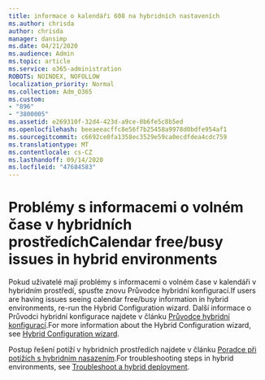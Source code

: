 ```yaml
---
title: informace o kalendáři 608 na hybridních nastaveních
ms.author: chrisda
author: chrisda
manager: dansimp
ms.date: 04/21/2020
ms.audience: Admin
ms.topic: article
ms.service: o365-administration
ROBOTS: NOINDEX, NOFOLLOW
localization_priority: Normal
ms.collection: Adm_O365
ms.custom:
- "896"
- "3800005"
ms.assetid: e269310f-32d4-423d-a9ce-0b6fe5c8b5ed
ms.openlocfilehash: beeaeeacffc8e56f7b25458a9978d0bdfe954af1
ms.sourcegitcommit: c6692ce0fa1358ec3529e59ca0ecdfdea4cdc759
ms.translationtype: MT
ms.contentlocale: cs-CZ
ms.lasthandoff: 09/14/2020
ms.locfileid: "47684583"
---
```

# <a name="calendar-freebusy-issues-in-hybrid-environments"></a><span data-ttu-id="aeb2c-102">Problémy s informacemi o volném čase v hybridních prostředích</span><span class="sxs-lookup"><span data-stu-id="aeb2c-102">Calendar free/busy issues in hybrid environments</span></span>

<span data-ttu-id="aeb2c-103">Pokud uživatelé mají problémy s informacemi o volném čase v kalendáři v hybridním prostředí, spusťte znovu Průvodce hybridní konfigurací.</span><span class="sxs-lookup"><span data-stu-id="aeb2c-103">If users are having issues seeing calendar free/busy information in hybrid environments, re-run the Hybrid Configuration wizard.</span></span> <span data-ttu-id="aeb2c-104">Další informace o Průvodci hybridní konfigurace najdete v článku [Průvodce hybridní konfigurací](https://go.microsoft.com/fwlink/p/?linkid=528149).</span><span class="sxs-lookup"><span data-stu-id="aeb2c-104">For more information about the Hybrid Configuration wizard, see [Hybrid Configuration wizard](https://go.microsoft.com/fwlink/p/?linkid=528149).</span></span>

<span data-ttu-id="aeb2c-105">Postup řešení potíží v hybridních prostředích najdete v článku [Poradce při potížích s hybridním nasazením](https://technet.microsoft.com/library/jj659053.aspx).</span><span class="sxs-lookup"><span data-stu-id="aeb2c-105">For troubleshooting steps in hybrid environments, see [Troubleshoot a hybrid deployment](https://technet.microsoft.com/library/jj659053.aspx).</span></span>
